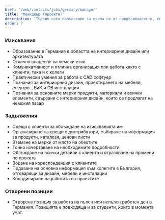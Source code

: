 ```yaml
---
href: '/web/contacts/jobs/germany/manager'
title: 'Мениджър (проекти)'
description: 'Търсим ново попълнение за екипа си от професионалисти, специализирани във всичко, свързано с интериорния дизайн. Отворената позиция е в Германия. Подходящият за работата кандидат е мотивиран да участва в намирането на най-доброто решение за клиента - и по отношение на естетика, и по отношение на практичност. Необходимо е да живее в Германия (в района на Кьолн, Щутгарт или Франкфурт) и да има образование в областта на интериорния дизайн или архитектурата. Ако имате интерес към позицията, изпратете ни своето CV.'
order: 7
---
```

### Изисквания
* Образование в Германия в областта на интериорния дизайн или архитектурата
* Отлично владеене на немски език
* Комуникативност и отлична организация при работа както с клиенти, така и с колеги
* Практически умения за работа с CAD софтуер
* Познания за интериорния дизайн, проектирането на мебели, електро-, ВиК и ОВ инсталации
* Познания за основните марки продукти, материали и всички елементи, свързани с интериорния дизайн, които се предлагат на немския пазар

### Задължения
* Срещи с клиенти за обсъждане на изискванията им
* Организиране на срещи с дистрибутори, събиране на информация за продукти, каталози, ценови листи
* Вземане на мерки от място на обектите
* Точно изчертаване на необходимите подробности
* Обсъждане на всички детайли с клиента и отразяване на промени по проекта 
* Водене на кореспонденция с клиентите
* Подаване на основна информация към колегите в България, отговарящи за дизайн, мебели и инсталации
* Координиране на работата по проектите

### Отворени позиции
* Отворена позиция за работа на пълен или непълен работен ден в Германия. Позицията е подходяща и за студенти, които в момента учат.
